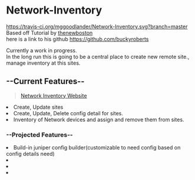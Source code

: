 # Network-Inventory
https://travis-ci.org/mggoodlander/Network-Inventory.svg?branch=master
<br>
Based off Tutorial by <a href="https://www.youtube.com/channel/UCJbPGzawDH1njbqV-D5HqKw" class="btn btn-primary btn-sn" role="button">thenewboston</a><br>
here is a link to his github  https://github.com/buckyroberts


Currently a work in progress.<br>
In the long run this is going to be a central place to create new remote site., manage inventory at this sites.


<h2>--Current Features--</h2>
<blockquote class="imgur-embed-pub" lang="en" data-id="a/NHOPa"><a href="//imgur.com/a/NHOPa">Network Inventory Website</a></blockquote><script async src="//s.imgur.com/min/embed.js" charset="utf-8"></script>
<li>Create, Update sites</li>
<li>Create, Update, Delete config detail for sites.</li>
<li>Inventory of Network devices and assign and remove them from sites.</li>


<h3>--Projected Features--</h3>

<li>Build-in juniper config builder(customizable to need config based on config details need)</li>
<li></li>
<li></li>
<li></li>



